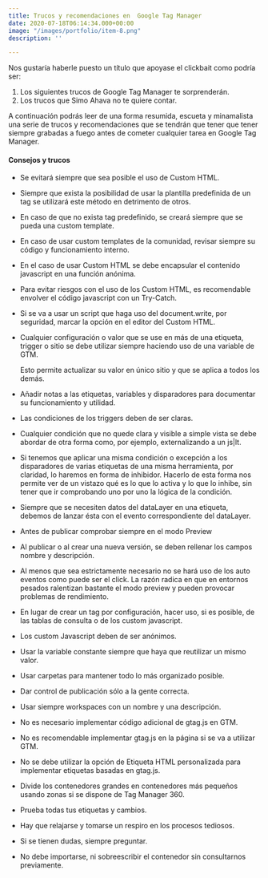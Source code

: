 ```yaml
---
title: Trucos y recomendaciones en  Google Tag Manager
date: 2020-07-18T06:14:34.000+00:00
image: "/images/portfolio/item-8.png"
description: ''

---
```

Nos gustaría haberle puesto un título que apoyase el clickbait como podría ser:

1. Los siguientes trucos de Google Tag Manager te sorprenderán.
2. Los trucos que Simo Ahava no te quiere contar.

A continuación podrás leer de una forma resumida, escueta y minamalista una serie de trucos y recomendaciones que se tendrán que tener que tener siempre grabadas a fuego antes de cometer cualquier tarea en Google Tag Manager.

#### Consejos y trucos

* Se evitará siempre que sea posible el uso de Custom HTML.
* Siempre que exista la posibilidad de usar la plantilla predefinida de un tag se utilizará este método en detrimento de otros.
* En caso de que no exista tag predefinido, se creará siempre que se pueda una custom template.
* En caso de usar custom templates de la comunidad, revisar siempre su código y funcionamiento interno.
* En el caso de usar Custom HTML se debe encapsular el contenido javascript en una función anónima.
* Para evitar riesgos con el uso de los Custom HTML, es recomendable envolver el código javascript con un Try-Catch.
* Si se va a usar un script que haga uso del document.write, por seguridad, marcar la opción en el editor del Custom HTML.
* Cualquier configuración o valor que se use en más de una etiqueta, trigger o sitio se debe utilizar siempre haciendo uso de una variable de GTM.

  Esto permite actualizar su valor en único sitio y que se aplica a todos los demás.
* Añadir notas a las etiquetas, variables y disparadores para documentar su funcionamiento y utilidad.
* Las condiciones de los triggers deben de ser claras.
* Cualquier condición que no quede clara y visible a simple vista se debe abordar de otra forma como, por ejemplo, externalizando a un js|lt.
* Si tenemos que aplicar una misma condición o excepción a los disparadores de varias etiquetas de una misma herramienta, por claridad, lo haremos en forma de inhibidor. Hacerlo de esta forma nos permite ver de un vistazo qué es lo que lo activa y lo que lo inhibe, sin tener que ir comprobando uno por uno la lógica de la condición.
* Siempre que se necesiten datos del dataLayer en una etiqueta, debemos de lanzar ésta con el evento correspondiente del dataLayer.
* Antes de publicar comprobar siempre en el modo Preview
* Al publicar o al crear una nueva versión, se deben rellenar los campos nombre y descripción.
* Al menos que sea estrictamente necesario no se hará uso de los auto eventos como puede ser el click. La razón radica en que en entornos pesados ralentizan bastante el modo preview y pueden provocar problemas de rendimiento.
* En lugar de crear un tag por configuración, hacer uso, si es posible, de las tablas de consulta o de los custom javascript.
* Los custom Javascript deben de ser anónimos.
* Usar la variable constante siempre que haya que reutilizar un mismo valor.
* Usar carpetas para mantener todo lo más organizado posible.
* Dar control de publicación sólo a la gente correcta.
* Usar siempre workspaces con un nombre y una descripción.
* No es necesario implementar código adicional de gtag.js en GTM.
* No es recomendable implementar gtag.js en la página si se va a utilizar GTM.
* No se debe utilizar la opción de Etiqueta HTML personalizada para implementar etiquetas basadas en gtag.js.
* Divide los contenedores grandes en contenedores más pequeños usando zonas si se dispone de Tag Manager 360.
* Prueba todas tus etiquetas y cambios.
* Hay que relajarse y tomarse un respiro en los procesos tediosos.
* Si se tienen dudas, siempre preguntar.
* No debe importarse, ni sobreescribir el contenedor sin consultarnos previamente.